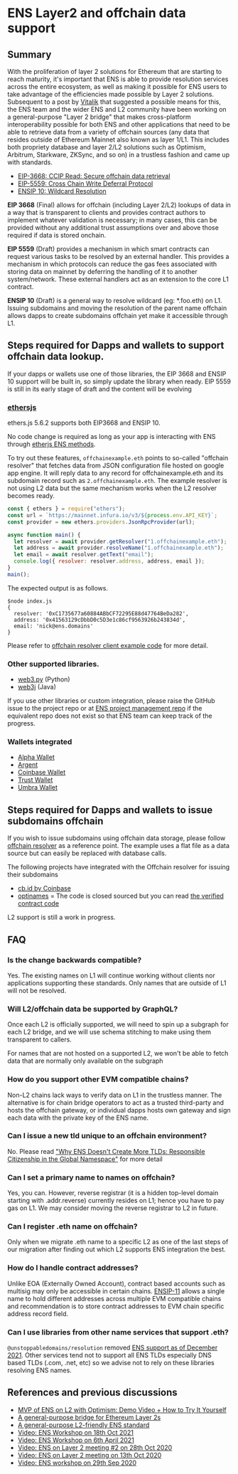 # ENS Layer2 and offchain data support

## Summary

With the proliferation of layer 2 solutions for Ethereum that are starting to reach maturity, it's important that ENS is able to provide resolution services across the entire ecosystem, as well as making it possible for ENS users to take advantage of the efficiencies made possible by Layer 2 solutions. Subsequent to a post by [Vitalik](https://ethereum-magicians.org/t/a-general-purpose-l2-friendly-ens-standard/4591) that suggested a possible means for this, the ENS team and the wider ENS and L2 community have been working on a general-purpose "Layer 2 bridge" that makes cross-platform interoperability possible for both ENS and other applications that need to be able to retrieve data from a variety of offchain sources (any data that resides outside of Ethereum Mainnet also known as layer 1/L1. This includes both propriety database and layer 2/L2 solutions such as Optimism, Arbitrum, Starkware, ZKSync, and so on) in a trustless fashion and came up with standards.

- [EIP-3668: CCIP Read: Secure offchain data retrieval](https://eips.ethereum.org/EIPS/eip-3668)
- [EIP-5559: Cross Chain Write Deferral Protocol](https://eips.ethereum.org/EIPS/eip-5559)
- [ENSIP 10: Wildcard Resolution](/ens-improvement-proposals/ensip-10-wildcard-resolution/)

**EIP 3668** (Final) allows for offchain (including Layer 2/L2) lookups of data in a way that is transparent to clients and provides contract authors to implement whatever validation is necessary; in many cases, this can be provided without any additional trust assumptions over and above those required if data is stored onchain.

**EIP 5559** (Draft) provides a mechanism in which smart contracts can request various tasks to be resolved by an external handler. This provides a mechanism in which protocols can reduce the gas fees associated with storing data on mainnet by deferring the handling of it to another system/network. These external handlers act as an extension to the core L1 contract.

**ENSIP 10** (Draft) is a general way to resolve wildcard (eg: \*.foo.eth) on L1. Issuing subdomains and moving the resolution of the parent name offchain allows dapps to create subdomains offchain yet make it accessible through L1.

## Steps required for Dapps and wallets to support offchain data lookup.

If your dapps or wallets use one of those libraries, the EIP 3668 and ENSIP 10 support will be built in, so simply update the library when ready. EIP 5559 is still in its early stage of draft and the content will be evolving

### [ethersjs](https://github.com/ethers-io/ethers.js)

ethers.js 5.6.2 supports both EIP3668 and ENSIP 10.

No code change is required as long as your app is interacting with ENS through [etherjs ENS methods](https://docs.ethers.io/v5/api/providers/provider/#Provider--ens-methods).

To try out these features, `offchainexample.eth` points to so-called "offchain resolver" that fetches data from JSON configuration file hosted on google app engine. It will reply data to any record for offchainexample.eth and its subdomain record such as `2.offchainexample.eth`. The example resolver is not using L2 data but the same mechanism works when the L2 resolver becomes ready.

```js
const { ethers } = require("ethers");
const url = `https://mainnet.infura.io/v3/${process.env.API_KEY}`;
const provider = new ethers.providers.JsonRpcProvider(url);

async function main() {
  let resolver = await provider.getResolver("1.offchainexample.eth");
  let address = await provider.resolveName("1.offchainexample.eth");
  let email = await resolver.getText("email");
  console.log({ resolver: resolver.address, address, email });
}
main();
```

The expected output is as follows.

```
$node index.js
{
  resolver: '0xC1735677a60884ABbCF72295E88d47764BeDa282',
  address: '0x41563129cDbbD0c5D3e1c86cf9563926b243834d',
  email: 'nick@ens.domains'
}
```

Please refer to [offchain resolver client example code](https://github.com/ensdomains/offchain-resolver/blob/main/packages/client/src/index.ts#L46) for more detail.

### Other supported libraries.

- [web3.py](https://web3py.readthedocs.io/en/stable/) (Python)
- [web3j](https://docs.web3j.io/) (Java)

If you use other libraries or custom integration, please raise the GitHub issue to the project repo or at [ENS project management repo](https://github.com/ensdomains/pm/issues) if the equivalent repo does not exist so that ENS team can keep track of the progress.

### Wallets integrated

- [Alpha Wallet](https://github.com/AlphaWallet)
- [Argent](https://github.com/argentlabs)
- [Coinbase Wallet](https://github.com/CoinbaseWallet)
- [Trust Wallet](https://github.com/trustwallet)
- [Umbra Wallet](https://github.com/ScopeLift/umbra-protocol)

## Steps required for Dapps and wallets to issue subdomains offchain

If you wish to issue subdomains using offchain data storage, please follow [offchain resolver](https://github.com/ensdomains/offchain-resolver) as a reference point. The example uses a flat file as a data source but can easily be replaced with database calls.

The following projects have integrated with the Offchain resolver for issuing their subdomains

- [cb.id by Coinbase](https://help.coinbase.com/en/wallet/managing-account/coinbase-ens-support)
- [optinames](https://optinames.eth.limo) = The code is closed sourced but you can read [the verified contract code](https://etherscan.io/address/0x4976fb03c32e5b8cfe2b6ccb31c09ba78ebaba41#code)

L2 support is still a work in progress.

## FAQ

### Is the change backwards compatible?

Yes. The existing names on L1 will continue working without clients nor applications supporting these standards. Only names that are outside of L1 will not be resolved.

### Will L2/offchain data be supported by GraphQL?

Once each L2 is officially supported, we will need to spin up a subgraph for each L2 bridge, and we will use schema stitching to make using them transparent to callers.

For names that are not hosted on a supported L2, we won't be able to fetch data that are normally only available on the subgraph

### How do you support other EVM compatible chains?

Non-L2 chains lack ways to verify data on L1 in the trustless manner. The alternative is for chain bridge operators to act as a trusted third-party and hosts the offchain gateway, or individual dapps hosts own gateway and sign each data with the private key of the ENS name.

### Can I issue a new tld unique to an offchain environment?

No. Please read ["Why ENS Doesn't Create More TLDs: Responsible Citizenship in the Global Namespace"](https://medium.com/the-ethereum-name-service/why-ens-doesnt-create-more-tlds-responsible-citizenship-in-the-global-namespace-7e66658fe2b1) for more detail

### Can I set a primary name to names on offchain?

Yes, you can. However, reverse registrar (it is a hidden top-level domain starting with .addr.reverse) currently resides on L1; hence you have to pay gas on L1. We may consider moving the reverse registrar to L2 in future.

### Can I register .eth name on offchain?

Only when we migrate .eth name to a specific L2 as one of the last steps of our migration after finding out which L2 supports ENS integration the best.

### How do I handle contract addresses?

Unlike EOA (Externally Owned Account), contract based accounts such as multisig may only be accessible in certain chains. [ENSIP-11](ens-improvement-proposals/ensip-11-evmchain-address-resolution.md) allows a single name to hold different addresses across multiple EVM compatible chains and recommendation is to store contract addresses to EVM chain specific address record field.

### Can I use libraries from other name services that support .eth?

`@unstoppabledomains/resolution` removed [ENS support as of December 2021](https://github.com/unstoppabledomains/resolution/releases/tag/v7.0.0). Other services tend not to support all ENS TLDs especially DNS based TLDs (.com, .net, etc) so we advise not to rely on these libraries resolving ENS names.

## References and previous discussions

- [MVP of ENS on L2 with Optimism: Demo Video + How to Try It Yourself](https://medium.com/the-ethereum-name-service/mvp-of-ens-on-l2-with-optimism-demo-video-how-to-try-it-yourself-b44c390cbd67)
- [A general-purpose bridge for Ethereum Layer 2s](https://medium.com/the-ethereum-name-service/a-general-purpose-bridge-for-ethereum-layer-2s-e28810ec1d88)
- [A general-purpose L2-friendly ENS standard](https://ethereum-magicians.org/t/a-general-purpose-l2-friendly-ens-standard/4591)
- [Video: ENS Workshop on 18th Oct 2021](https://www.youtube.com/watch?v=L9N7U_bNmOU)
- [Video: ENS Workshop on 6th April 2021](https://www.youtube.com/watch?v=9DdL7AQgXTM)
- [Video: ENS on Layer 2 meeting #2 on 28th Oct 2020](https://www.youtube.com/watch?v=QwEiAedSNYI)
- [Video: ENS on Layer 2 meeting on 13th Oct 2020](https://www.youtube.com/watch?v=vloI0VT8DXE)
- [Video: ENS workshop on 29th Sep 2020](https://www.youtube.com/watch?v=65z_j4n8mTk&t=2s)
